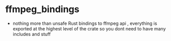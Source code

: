 # ffmpeg_bindings 
- nothing more than unsafe Rust bindings to ffmpeg api , everything is exported at the highest level of the crate so you dont need to have many includes and stuff
